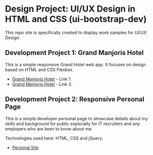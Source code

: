 # **Design Project: UI/UX Design in HTML and CSS** (ui-bootstrap-dev)
This repo site is specifically created to display work samples for UI/UX Design.

## Development Project 1: Grand Manjoris Hotel
This is a simple responsive Grand Hotel web app. It focuses on design based on HTML and CSS Flexbox.

* [Grand Manjoris Hotel](https://grand-manjoris-hotel-ui-design.web.app/) - Link 1.
* [Grand Manjoris Hotel](https://grand-manjoris-hotel-ui-design.firebaseapp.com/) - Link 2.

## Development Project 2: Responsive Personal Page
This is a simple developer personal page to showcase details about my skills and background for public especially for IT recruiters and any employers who are keen to know about me.

Technologies used here: HTML, CSS and jQuery.

* [Personal Site](https://hafidzsite.netlify.app/)